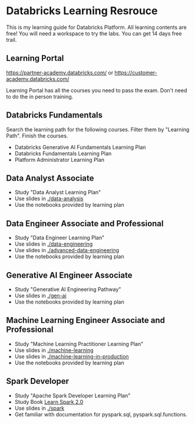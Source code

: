 # Databricks Learning Resrouce

This is my learning guide for Databricks Platform.  All learning contents are free!  You will need a workspace to try the labs. You can get 14 days free trail. 


##  Learning Portal

https://partner-academy.databricks.com/ or https://customer-academy.databricks.com/

Learning Portal has all the courses you need to pass the exam.  Don't need to do the in person training. 

## Databricks Fundamentals

Search the learning path for the following courses.  Filter them by "Learning Path". Finish the courses. 

- Databricks Generative AI Fundamentals Learning Plan
- Databricks Fundamentals Learning Plan
- Platform Administrator Learning Plan

## Data Analyst Associate

- Study "Data Analyst Learning Plan"
- Use slides in [./data-analysis](./data-analysis)
- Use the notebooks provided by learning plan

## Data Engineer Associate and Professional

- Study "Data Engineer Learning Plan"
- Use slides in [./data-engineering](./data-engineering)
- Use slides in [./advanced-data-engineering](./advanced-data-engineering)
- Use the notebooks provided by learning plan

## Generative AI Engineer Associate

- Study "Generative AI Engineering Pathway"
- Use slides in [./gen-ai](./gen-ai)
- Use the notebooks provided by learning plan

## Machine Learning Engineer Associate and Professional

- Study "Machine Learning Practitioner Learning Plan"
- Use slides in [./machine-learning](./machine-learning)
- Use slides in [./machine-learning-in-production](./machine-learning-in-production)
- Use the notebooks provided by learning plan

## Spark Developer 

- Study "Apache Spark Developer Learning Plan"
- Study Book [Learn Spark 2.0](./spark/LearningSpark2.0.pdf)
- Use slides in [./spark](./spark)
- Get familiar with documentation for pyspark.sql, pyspark.sql.functions. 



